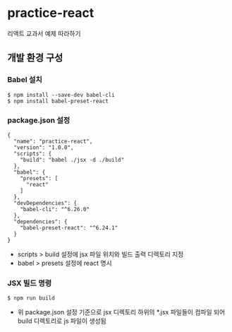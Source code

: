 # practice-react

리액트 교과서 예제 따라하기

## 개발 환경 구성

### Babel 설치

```
$ npm install --save-dev babel-cli
$ npm install babel-preset-react
```

### package.json 설정

```
{
  "name": "practice-react",
  "version": "1.0.0",
  "scripts": {
    "build": "babel ./jsx -d ./build"
  },
  "babel": {
    "presets": [
      "react"
    ]
  },
  "devDependencies": {
    "babel-cli": "^6.26.0"
  },
  "dependencies": {
    "babel-preset-react": "^6.24.1"
  }
}
```
* scripts > build 설정에 jsx 파일 위치와 빌드 출력 디렉토리 지정
* babel > presets 설정에 react 명시

### JSX 빌드 명령

```
$ npm run build
```
* 위 package.json 설정 기준으로 jsx 디렉토리 하위의 *.jsx 파일들이 컴파일 되어 build 디렉토리로 js 파일이 생성됨
